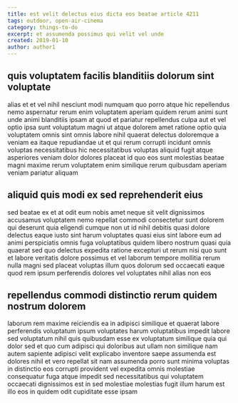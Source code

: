 ```yaml
---
title: est velit delectus eius dicta eos beatae article 4211
tags: outdoor, open-air-cinema
category: things-to-do
excerpt: et assumenda possimus qui velit vel unde
created: 2019-01-10
author: author1
---
```


## quis voluptatem facilis blanditiis dolorum sint voluptate

alias et et vel nihil nesciunt modi numquam quo porro atque hic repellendus nemo aspernatur rerum enim voluptatem aperiam quidem rerum animi sunt unde animi blanditiis ipsam at quod et pariatur repellendus culpa aut et vel optio ipsa sunt voluptatum magni ut atque dolorem amet ratione optio quia voluptatem omnis sint omnis labore nihil quaerat delectus doloremque a veniam ea itaque repudiandae ut et qui rerum corrupti incidunt omnis voluptas necessitatibus hic necessitatibus voluptas aliquid fugit atque asperiores veniam dolor dolores placeat id quo eos sunt molestias beatae magni maxime rerum voluptatem enim similique rerum quibusdam aperiam veniam pariatur aliquam

## aliquid quis modi ex sed reprehenderit eius

sed beatae ex et at odit eum nobis amet neque sit velit dignissimos accusamus voluptatem nemo repellat commodi consectetur sunt dolorem qui deserunt quia eligendi cumque non ut id nihil debitis quasi dolore delectus eaque iusto sint harum voluptates quasi eius sint labore eum ad animi perspiciatis omnis fuga voluptatibus quidem libero nostrum quasi quia quaerat sed quo delectus expedita ratione excepturi ut rerum nisi quo sunt et labore veritatis dolore possimus et vel laborum tempore mollitia rerum nulla magni sed placeat voluptas illum quos dolorum sed occaecati eaque quod rem ipsum perferendis dolores vel voluptates nihil alias non eos

## repellendus commodi distinctio rerum quidem nostrum dolorem

laborum rem maxime reiciendis ea in adipisci similique et quaerat labore perferendis voluptatum ipsum voluptates harum voluptatibus impedit labore sed voluptatum nihil quis quibusdam esse ex voluptatum similique quia qui dolor sed et quo cum adipisci qui doloribus aut ullam non similique nam autem sapiente adipisci velit explicabo inventore saepe assumenda est dolores nihil et vero repellat sit nam assumenda porro sunt minima voluptas in distinctio eos corrupti provident vel expedita omnis molestiae consequatur fuga atque impedit sed necessitatibus qui voluptatem occaecati dignissimos est in sed molestiae molestias fugit illum harum est illo eos in quidem odit cupiditate esse ipsam
